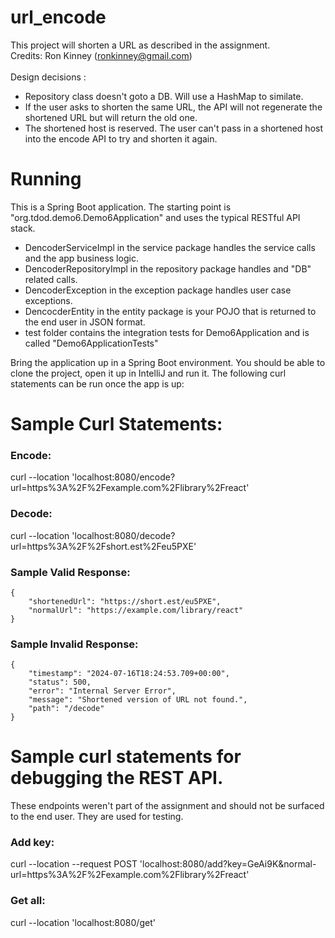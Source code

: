 # url_encode

This project will shorten a URL as described in the assignment.<BR>
Credits: Ron Kinney (ronkinney@gmail.com)<BR>
<BR>
Design decisions :
- Repository class doesn't goto a DB. Will use a HashMap to similate.
- If the user asks to shorten the same URL, the API will not regenerate the shortened URL but will return the old one.
- The shortened host is reserved. The user can't pass in a shortened host into the encode API to try and shorten it again.

# Running

This is a Spring Boot application. The starting point is "org.tdod.demo6.Demo6Application" and uses the typical RESTful API stack.<BR>
- DencoderServiceImpl in the service package handles the service calls and the app business logic.
- DencoderRepositoryImpl in the repository package handles and "DB" related calls.
- DencoderException in the exception package handles user case exceptions.
- DencocderEntity in the entity package is your POJO that is returned to the end user in JSON format.
- test folder contains the integration tests for Demo6Application and is called "Demo6ApplicationTests"

Bring the application up in a Spring Boot environment.  You should be able to clone the project, open it up in IntelliJ and run it.
The following curl statements can be run once the app is up:

# Sample Curl Statements:

### Encode:

curl --location 'localhost:8080/encode?url=https%3A%2F%2Fexample.com%2Flibrary%2Freact'<BR>

### Decode:

curl --location 'localhost:8080/decode?url=https%3A%2F%2Fshort.est%2Feu5PXE'<BR>

### Sample Valid Response:
```
{
    "shortenedUrl": "https://short.est/eu5PXE",
    "normalUrl": "https://example.com/library/react"
}
```

### Sample Invalid Response:
```
{
    "timestamp": "2024-07-16T18:24:53.709+00:00",
    "status": 500,
    "error": "Internal Server Error",
    "message": "Shortened version of URL not found.",
    "path": "/decode"
}
```

# Sample curl statements for debugging the REST API.

These endpoints weren't part of the assignment and should not be surfaced to the end user.
They are used for testing.

### Add key:

curl --location --request POST 'localhost:8080/add?key=GeAi9K&normal-url=https%3A%2F%2Fexample.com%2Flibrary%2Freact'

### Get all:

curl --location 'localhost:8080/get'


